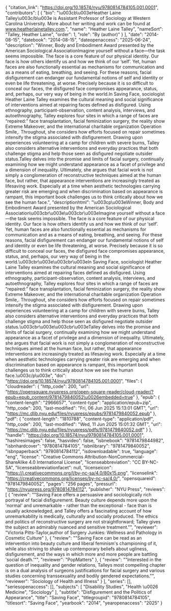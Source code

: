 {
   "citation_link": "https://doi.org/10.18574/nyu/9780814784105.001.0001",
   "contributors": [
     {
       "bio": "\u003cb\u003eHeather Laine Talley\u003c/b\u003e is Assistant Professor of Sociology at Western Carolina University. More about her writing and work can be found at www.heatherlainetalley.com.",
       "name": "Heather Laine Talley",
       "nameSort": "Talley, Heather Laine",
       "order": 1,
       "role": "By (author)"
     }
   ],
   "date": "2014-08-15",
   "datebook": "2014-08-15",
   "dateopenaccess": "2025-06-24",
   "description": "Winner, Body and Embodiment Award presented by the American Sociological AssociationImagine yourself without a face—the task seems impossible. The face is a core feature of our physical identity. Our face is how others identify us and how we think of our ‘self’. Yet, human faces are also functionally essential as mechanisms for communication and as a means of eating, breathing, and seeing. For these reasons, facial disfigurement can endanger our fundamental notions of self and identity or even be life threatening, at worse. Precisely because it is so difficult to conceal our faces, the disfigured face compromises appearance, status, and, perhaps, our very way of being in the world.In Saving Face, sociologist Heather Laine Talley examines the cultural meaning and social significance of interventions aimed at repairing faces defined as disfigured. Using ethnography, participant-observation, content analysis, interviews, and autoethnography, Talley explores four sites in which a range of faces are “repaired:” face transplantation, facial feminization surgery, the reality show Extreme Makeover, and the international charitable organization Operation Smile,. Throughout, she considers how efforts focused on repair sometimes intensify the stigma associated with disfigurement. Drawing upon experiences volunteering at a camp for children with severe burns, Talley also considers alternative interventions and everyday practices that both challenge stigma and help those seen as disfigured negotiate outsider status.Talley delves into the promise and limits of facial surgery, continually examining how we might understand appearance as a facet of privilege and a dimension of inequality. Ultimately, she argues that facial work is not simply a conglomeration of reconstructive techniques aimed at the human face, but rather, that appearance interventions are increasingly treated as lifesaving work. Especially at a time when aesthetic technologies carrying greater risk are emerging and when discrimination based on appearance is rampant, this important book challenges us to think critically about how we see the human face.",
   "descriptionhtml": "\u003cp\u003eWinner, Body and Embodiment Award presented by the American Sociological Association\u003cbr\u003e\u003cbr\u003eImagine yourself without a face—the task seems impossible. The face is a core feature of our physical identity. Our face is how others identify us and how we think of our ‘self’. Yet, human faces are also functionally essential as mechanisms for communication and as a means of eating, breathing, and seeing. For these reasons, facial disfigurement can endanger our fundamental notions of self and identity or even be life threatening, at worse. Precisely because it is so difficult to conceal our faces, the disfigured face compromises appearance, status, and, perhaps, our very way of being in the world.\u003cbr\u003e\u003cbr\u003eIn Saving Face, sociologist Heather Laine Talley examines the cultural meaning and social significance of interventions aimed at repairing faces defined as disfigured. Using ethnography, participant-observation, content analysis, interviews, and autoethnography, Talley explores four sites in which a range of faces are “repaired:” face transplantation, facial feminization surgery, the reality show Extreme Makeover, and the international charitable organization Operation Smile,. Throughout, she considers how efforts focused on repair sometimes intensify the stigma associated with disfigurement. Drawing upon experiences volunteering at a camp for children with severe burns, Talley also considers alternative interventions and everyday practices that both challenge stigma and help those seen as disfigured negotiate outsider status.\u003cbr\u003e\u003cbr\u003eTalley delves into the promise and limits of facial surgery, continually examining how we might understand appearance as a facet of privilege and a dimension of inequality. Ultimately, she argues that facial work is not simply a conglomeration of reconstructive techniques aimed at the human face, but rather, that appearance interventions are increasingly treated as lifesaving work. Especially at a time when aesthetic technologies carrying greater risk are emerging and when discrimination based on appearance is rampant, this important book challenges us to think critically about how we see the human face.\u003c/p\u003e",
   "doi": "https://doi.org/10.18574/nyu/9780814784105.001.0001",
   "files": {
     "cloudreader": {
       "http_code": 200,
       "url": "https://opensquare.nyupress.org/open-square-reader/cloud-reader/?epub=epub_content/9781479840052\u0026embedded=true"
     },
     "epub": {
       "content-length": "2966657",
       "content-type": "application/epub+zip",
       "http_code": 200,
       "last-modified": "Fri, 06 Jun 2025 15:13:01 GMT",
       "url": "https://mc.dlib.nyu.edu/files/nyupress/epubs/9781479840052.epub"
     },
     "pdf": {
       "content-length": "1810788",
       "content-type": "application/pdf",
       "http_code": 200,
       "last-modified": "Wed, 11 Jun 2025 15:01:32 GMT",
       "url": "https://mc.dlib.nyu.edu/files/nyupress/pdfs/9781479840052.pdf"
     }
   },
   "handle": "https://doi.org/10.18574/nyu/9780814784105.001.0001",
   "hashiresimages": false,
   "hasvideo": false,
   "isbnebook": "9781479844982",
   "isbnhardcover": "9780814784105",
   "isbnlibrary": "9781479840052",
   "isbnpaperback": "9780814784112",
   "isdownloadable": true,
   "language": "eng",
   "license": "Creative Commons Attribution-NonCommercial-ShareAlike 4.0 International License",
   "licenseabbreviation": "CC BY-NC-SA",
   "licenseabbreviationfacet": null,
   "licenseicon": "https://i.creativecommons.org/l/by-nc-sa/4.0/80x15.png",
   "licenselink": "https://creativecommons.org/licenses/by-nc-sa/4.0/",
   "opensquareid": "9781479840052",
   "pages": "256 pages",
   "pressurl": "https://nyupress.org/9780814784112",
   "publisher": "NYU Press",
   "reviews": [
     {
       "review": "\"Saving Face offers a persuasive and sociologically rich portrayal of facial disfigurement. Beauty culture  depends more upon the 'normal' and unremarkable - rather than the exceptional - face than is usually  acknowledged, and Talley offers a fascinating account of how unremarkability is medically, culturally  and socially produced. The ethics and politics of reconstructive surgery are not straightforward; Talley  gives the subject an admirably nuanced and sensitive treatment.\"",
       "reviewer": "Victoria Pitts-Taylor,author of Surgery Junkies: Wellness and Pathology in Cosmetic Culture"
     },
     {
       "review": "\"Saving Face can be read as an intervention into beauty culture and liberal feminism's championing of it, while also striving to shake up contemporary beliefs about ugliness, disfigurement, and the ways in which more and more people are battling 'social death.'\"",
       "reviewer": "PopMatters"
     },
     {
       "review": "\"Interested in the question of inequality and gender relations, Talleys most compelling chapter is on a dual analysis of surgeons justifications for facial surgery and various studies concerning transsexuality and bodily gendered expectations.\"",
       "reviewer": "Sociology of Health and Illness"
     }
   ],
   "series": [],
   "seriesopenaccess": [],
   "subjects": [
     "Disability Studies",
     "Health \u0026 Medicine",
     "Sociology"
   ],
   "subtitle": "Disfigurement and the Politics of Appearance",
   "title": "Saving Face",
   "titlegroupid": "9780814784105",
   "titlesort": "Saving Face",
   "yearbook": "2014",
   "yearopenaccess": "2025"
 }
